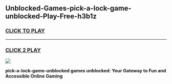 
## Unblocked-Games-pick-a-lock-game-unblocked-Play-Free-h3b1z
<h3>
<a href="https://premium76.site?title=pick-a-lock-game-unblocked&ref=20A">CLICK TO PLAY</a></h3>
<hr>

<h3>
<a href="https://premium76.site?title=pick-a-lock-game-unblocked&ref=20A">CLICK 2 PLAY</a>
  
</h3>

<a href="https://premium76.site?title=pick-a-lock-game-unblocked&ref=20A"><img src="https://clearcache.store/games.png"></a>


**pick-a-lock-game-unblocked games unblocked: Your Gateway to Fun and Accessible Online Gaming**
